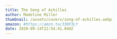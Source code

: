 ```yaml
---
title: The Song of Achilles
author: Madeline Miller
thumbnail: /assets/covers/song-of-achilles.webp
amazon: #https://amzn.to/330F3LY
date: 2020-09-14T22:54:41.848Z
---
```

